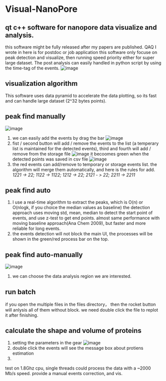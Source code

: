 # Visual-NanoPore
## qt c++ software for nanopore data visualize and analysis. 
this software might be fully released after my papers are published. QAQ
I wrote in here is for postdoc or job application
this software only focuse on peak detection and visualize, then running speed priority either for super large dataset. 
The post analysis can easily handled in python script by using the time-tag of the events. 
![image](https://github.com/user-attachments/assets/04b24eb6-fd67-4fd1-9a03-50379bfc5293)
## visualization algorithm
This software uses data pyramid to accelerate the data plotting, so its fast and can handle large dataset (2^32 bytes points). 
## peak find manually
![image](https://github.com/user-attachments/assets/993731c3-21c2-4262-a3fb-b721c1ed055e)
1. we can easily add the events by drag the bar
![image](https://github.com/user-attachments/assets/21559758-1168-4648-a5d7-9cbd1050e570)
2. fist / second button will add / remove the events to the list (a temperary list is maintained for the detected events), third and fourth will add / remove from the storage file 
![image](https://github.com/user-attachments/assets/61cb502a-e606-40d0-a86d-e37c172ce90d)
it becoomes green when the detected points was saved in csv file
![image](https://github.com/user-attachments/assets/bab43e5a-736a-40cc-b3fe-bc53d602d08b)
3. the red events can add/remove to temporary or storage events list. the algorithm will merge them automatically, and here is the rules for add.
*1221 -> 22; 1122 -> 1122; 1212 -> 22; 2121 - > 22; 2211 -> 2211*
## peak find auto
1. I use a real-time algorithm to extract the peaks, which is O(n) or O(nlogk, if you choice the median values as baseline)
the detection approach uses moving std, mean, median to detect the start point of events, and use z-test to get end points. almost same performance with moving baseline approach(Ana Chem 2009), but faster and more reliable for long events.
2. the events detection will not block the main UI, the processes will be shown in the green/red process bar on the top.
## peak find auto-manually 
![image](https://github.com/user-attachments/assets/b8da1172-2499-42ad-bac8-3a9d7b60fc0b)
1. we can choose the data analysis region we are interested.
## run batch
if you open the multiple files in the files directory， then the rocket button will anlysis all of them without block. we need double click the file to replot it after finishing. 
## calculate the shape and volume of proteins
1. setting the parameters in the gear
![image](https://github.com/user-attachments/assets/3d2f9934-e503-4186-acc3-34c3f73897c3)
2. double click the events will see the message box about protiens estimation
3.  




test on 1.8Ghz cpu, single threads could process the data with a ~2000 Mb/s speed.
provide a manual events correction, and vis.

